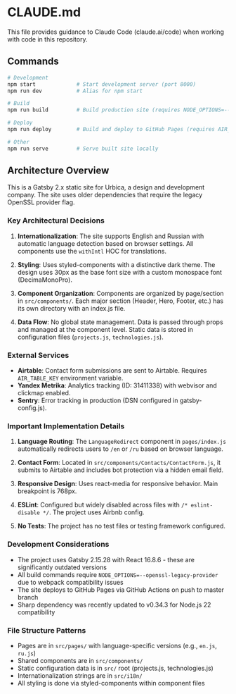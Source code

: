 # CLAUDE.md

This file provides guidance to Claude Code (claude.ai/code) when working with code in this repository.

## Commands

```bash
# Development
npm start             # Start development server (port 8000)
npm run dev           # Alias for npm start

# Build
npm run build         # Build production site (requires NODE_OPTIONS=--openssl-legacy-provider)

# Deploy
npm run deploy        # Build and deploy to GitHub Pages (requires AIR_TABLE_KEY env var)

# Other
npm run serve         # Serve built site locally
```

## Architecture Overview

This is a Gatsby 2.x static site for Urbica, a design and development company. The site uses older dependencies that require the legacy OpenSSL provider flag.

### Key Architectural Decisions

1. **Internationalization**: The site supports English and Russian with automatic language detection based on browser settings. All components use the `withIntl` HOC for translations.

2. **Styling**: Uses styled-components with a distinctive dark theme. The design uses 30px as the base font size with a custom monospace font (DecimaMonoPro).

3. **Component Organization**: Components are organized by page/section in `src/components/`. Each major section (Header, Hero, Footer, etc.) has its own directory with an index.js file.

4. **Data Flow**: No global state management. Data is passed through props and managed at the component level. Static data is stored in configuration files (`projects.js`, `technologies.js`).

### External Services

- **Airtable**: Contact form submissions are sent to Airtable. Requires `AIR_TABLE_KEY` environment variable.
- **Yandex Metrika**: Analytics tracking (ID: 31411338) with webvisor and clickmap enabled.
- **Sentry**: Error tracking in production (DSN configured in gatsby-config.js).

### Important Implementation Details

1. **Language Routing**: The `LanguageRedirect` component in `pages/index.js` automatically redirects users to `/en` or `/ru` based on browser language.

2. **Contact Form**: Located in `src/components/Contacts/ContactForm.js`, it submits to Airtable and includes bot protection via a hidden email field.

3. **Responsive Design**: Uses react-media for responsive behavior. Main breakpoint is 768px.

4. **ESLint**: Configured but widely disabled across files with `/* eslint-disable */`. The project uses Airbnb config.

5. **No Tests**: The project has no test files or testing framework configured.

### Development Considerations

- The project uses Gatsby 2.15.28 with React 16.8.6 - these are significantly outdated versions
- All build commands require `NODE_OPTIONS=--openssl-legacy-provider` due to webpack compatibility issues
- The site deploys to GitHub Pages via GitHub Actions on push to master branch
- Sharp dependency was recently updated to v0.34.3 for Node.js 22 compatibility

### File Structure Patterns

- Pages are in `src/pages/` with language-specific versions (e.g., `en.js`, `ru.js`)
- Shared components are in `src/components/`
- Static configuration data is in `src/` root (projects.js, technologies.js)
- Internationalization strings are in `src/i18n/`
- All styling is done via styled-components within component files
